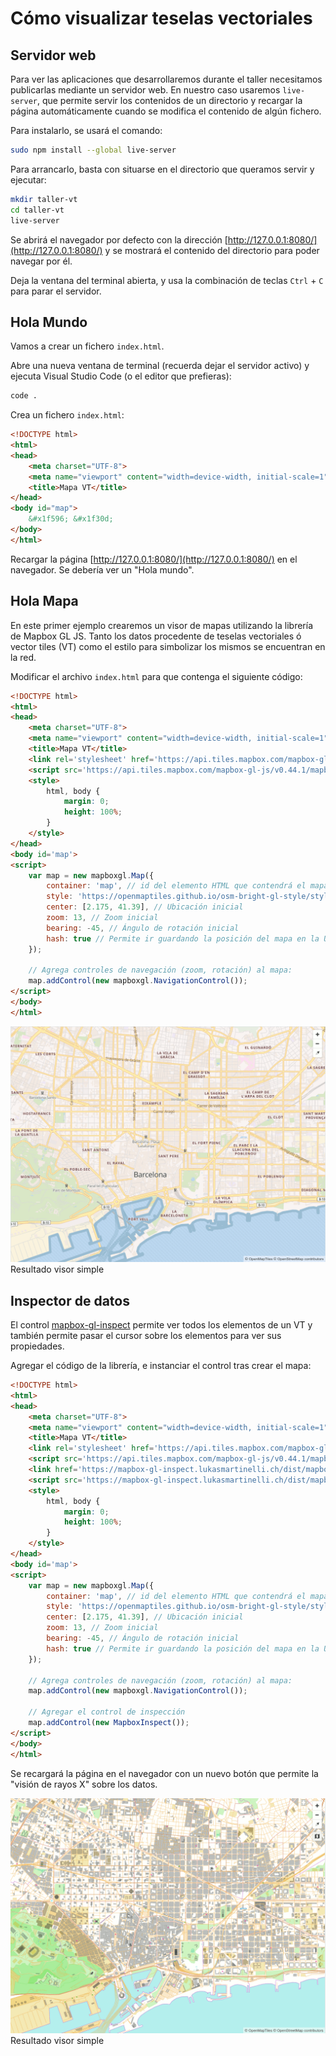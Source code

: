 # Cómo visualizar teselas vectoriales

## Servidor web

Para ver las aplicaciones que desarrollaremos durante el taller necesitamos publicarlas mediante un servidor web.
En nuestro caso usaremos `live-server`, que permite servir los contenidos de un directorio y recargar la página
automáticamente cuando se modifica el contenido de algún fichero.

Para instalarlo, se usará el comando:

```bash
sudo npm install --global live-server
```

Para arrancarlo, basta con situarse en el directorio que queramos servir y ejecutar:

```bash
mkdir taller-vt
cd taller-vt
live-server
```

Se abrirá el navegador por defecto con la dirección [http://127.0.0.1:8080/](http://127.0.0.1:8080/)
y se mostrará el contenido del directorio para poder navegar por él.

Deja la ventana del terminal abierta, y usa la combinación de teclas `Ctrl` + `C` para parar el servidor.


## Hola Mundo

Vamos a crear un fichero `index.html`.

Abre una nueva ventana de terminal (recuerda dejar el servidor activo) y ejecuta Visual Studio Code
(o el editor que prefieras):

```bash
code .
```

Crea un fichero `index.html`:

```html
<!DOCTYPE html>
<html>
<head>
    <meta charset="UTF-8">
    <meta name="viewport" content="width=device-width, initial-scale=1">
    <title>Mapa VT</title>
</head>
<body id="map">
    &#x1f596; &#x1f30d;
</body>
</html>
```

Recargar la página [http://127.0.0.1:8080/](http://127.0.0.1:8080/) en el navegador. Se debería ver un "Hola mundo".


## Hola Mapa

En este primer ejemplo crearemos un visor de mapas utilizando la librería de Mapbox GL JS.
Tanto los datos procedente de teselas vectoriales ó vector tiles (VT) como el estilo para
simbolizar los mismos se encuentran en la red.

Modificar el archivo `index.html` para que contenga el siguiente código:

```html hl_lines="7 8 9 10 11 12 13 14 17 18 19 20 21 22 23 24 25 26 27 28 29"
<!DOCTYPE html>
<html>
<head>
    <meta charset="UTF-8">
    <meta name="viewport" content="width=device-width, initial-scale=1">
    <title>Mapa VT</title>
    <link rel='stylesheet' href='https://api.tiles.mapbox.com/mapbox-gl-js/v0.44.1/mapbox-gl.css' />
    <script src='https://api.tiles.mapbox.com/mapbox-gl-js/v0.44.1/mapbox-gl.js'></script>
    <style>
        html, body {
            margin: 0;
            height: 100%;
        }
    </style>
</head>
<body id='map'>
<script>
    var map = new mapboxgl.Map({
        container: 'map', // id del elemento HTML que contendrá el mapa
        style: 'https://openmaptiles.github.io/osm-bright-gl-style/style-cdn.json', // Ubicación del estilo
        center: [2.175, 41.39], // Ubicación inicial
        zoom: 13, // Zoom inicial
        bearing: -45, // Ángulo de rotación inicial
        hash: true // Permite ir guardando la posición del mapa en la URL
    });
    
    // Agrega controles de navegación (zoom, rotación) al mapa:
    map.addControl(new mapboxgl.NavigationControl());
</script>
</body>
</html>
```

![Resultado visor simple](img/visor_simple.png)
Resultado visor simple

## Inspector de datos

El control [mapbox-gl-inspect](https://github.com/lukasmartinelli/mapbox-gl-inspect) permite ver todos los elementos
de un VT y también permite pasar el cursor sobre los elementos para ver sus propiedades.

Agregar el código de la librería, e instanciar el control tras crear el mapa:


```html hl_lines="9 10 32 33"
<!DOCTYPE html>
<html>
<head>
    <meta charset="UTF-8">
    <meta name="viewport" content="width=device-width, initial-scale=1">
    <title>Mapa VT</title>
    <link rel='stylesheet' href='https://api.tiles.mapbox.com/mapbox-gl-js/v0.44.1/mapbox-gl.css' />
    <script src='https://api.tiles.mapbox.com/mapbox-gl-js/v0.44.1/mapbox-gl.js'></script>
    <link href='https://mapbox-gl-inspect.lukasmartinelli.ch/dist/mapbox-gl-inspect.css' rel='stylesheet' />
    <script src='https://mapbox-gl-inspect.lukasmartinelli.ch/dist/mapbox-gl-inspect.min.js'></script>
    <style>
        html, body {
            margin: 0;
            height: 100%;
        }
    </style>
</head>
<body id='map'>
<script>
    var map = new mapboxgl.Map({
        container: 'map', // id del elemento HTML que contendrá el mapa
        style: 'https://openmaptiles.github.io/osm-bright-gl-style/style-cdn.json', // Ubicación del estilo
        center: [2.175, 41.39], // Ubicación inicial
        zoom: 13, // Zoom inicial
        bearing: -45, // Ángulo de rotación inicial
        hash: true // Permite ir guardando la posición del mapa en la URL
    });
    
    // Agrega controles de navegación (zoom, rotación) al mapa:
    map.addControl(new mapboxgl.NavigationControl());
    
    // Agregar el control de inspección
    map.addControl(new MapboxInspect());
</script>
</body>
</html>
```

Se recargará la página en el navegador con un nuevo botón que permite la "visión de rayos X" sobre los datos.

![Resultado visor simple](img/visor_inspect.png)
Resultado visor simple
